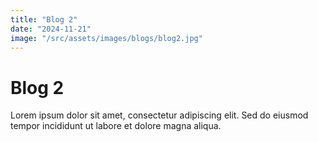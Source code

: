 ```yaml
---
title: "Blog 2"
date: "2024-11-21"
image: "/src/assets/images/blogs/blog2.jpg"
---
```


# Blog 2

Lorem ipsum dolor sit amet, consectetur adipiscing elit. Sed do eiusmod tempor incididunt ut labore et dolore magna aliqua.
